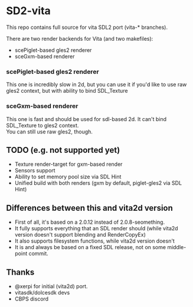 # SD2-vita

This repo contains full source for vita SDL2 port (vita-* branches).

There are two render backends for Vita (and two makefiles):  
* scePiglet-based gles2 renderer
* sceGxm-based renderer

### scePiglet-based gles2 renderer

This one is incredibly slow in 2d, but you can use it if you'd like to use raw gles2 context, but with ability to bind SDL_Texture

### sceGxm-based renderer

This one is fast and should be used for sdl-based 2d. It can't bind SDL_Texture to gles2 context.  
You can still use raw gles2, though.


## TODO (e.g. not supported yet)

* Texture render-target for gxm-based render
* Sensors support
* Ability to set memory pool size via SDL Hint
* Unified build with both renders (gxm by default, piglet-gles2 via SDL Hint)


## Differences between this and vita2d version

* First of all, it's based on a 2.0.12 instead of 2.0.8-seomething.
* It fully supports everything that an SDL render should (while vita2d version doesn't support blending and RenderCopyEx)
* It also supports filesystem functions, while vita2d version doesn't
* It is and always be based on a fixed SDL release, not on some middle-point commit.

## Thanks
* @xerpi for initial (vita2d) port.
* vitasdk/dolcesdk devs
* CBPS discord